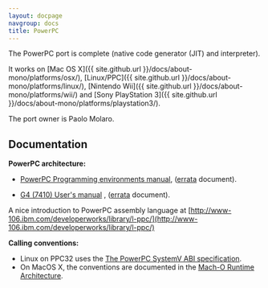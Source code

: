 ```yaml
---
layout: docpage
navgroup: docs
title: PowerPC
---
```


The PowerPC port is complete (native code generator (JIT) and interpreter).

It works on [Mac OS X]({{ site.github.url }}/docs/about-mono/platforms/osx/), [Linux/PPC]({{ site.github.url }}/docs/about-mono/platforms/linux/), [Nintendo Wii]({{ site.github.url }}/docs/about-mono/platforms/wii/) and [Sony PlayStation 3]({{ site.github.url }}/docs/about-mono/platforms/playstation3/).

The port owner is Paolo Molaro.

Documentation
-------------

**PowerPC architecture:**

-   [PowerPC Programming environments manual](http://www.freescale.com/files/product/doc/MPCFPE32B.pdf), ([errata](http://www.freescale.com/files/product/doc/MPCFPE32BAD.pdf) document).

-   [G4 (7410) User's manual](http://www.freescale.com/files/32bit/doc/ref_manual/MPC7410UM.pdf) , ([errata](http://www.freescale.com/files/32bit/doc/ref_manual/MPC7410UMAD.pdf) document).

A nice introduction to PowerPC assembly language at [http://www-106.ibm.com/developerworks/library/l-ppc/](http://www-106.ibm.com/developerworks/library/l-ppc/)

**Calling conventions:**

-   Linux on PPC32 uses the [The PowerPC SystemV ABI specification](http://refspecs.freestandards.org/elf/elfspec_ppc.pdf).
-   On MacOS X, the conventions are documented in the [Mach-O Runtime Architecture](http://developer.apple.com/documentation/DeveloperTools/Conceptual/MachORuntime/MachORuntime.pdf).


